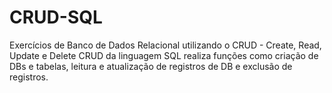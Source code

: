 # CRUD-SQL
Exercícios de Banco de Dados Relacional utilizando o CRUD - Create, Read, Update e Delete
CRUD da linguagem SQL realiza funções como criação de DBs e tabelas, leitura e atualização de registros de DB e exclusão de registros.
